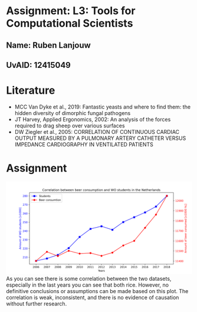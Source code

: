 # Assignment: L3: Tools for Computational Scientists
## Name: Ruben Lanjouw
## UvAID: 12415049

# Literature
- MCC Van Dyke et al., 2019: Fantastic yeasts and where to find them: the hidden diversity of dimorphic fungal pathogens
- JT Harvey, Applied Ergonomics, 2002: An analysis of the forces required to drag sheep over various surfaces
- DW Ziegler et al., 2005: CORRELATION OF CONTINUOUS CARDIAC OUTPUT MEASURED BY A PULMONARY ARTERY CATHETER VERSUS IMPEDANCE CARDIOGRAPHY IN VENTILATED PATIENTS

# Assignment
![Plot 1](plot.png)
As you can see there is some correlation between the two datasets, especially in the last years you can see that both rice. However, no definitive conclusions or assumptions can be made based on this plot. The correlation is weak, inconsistent, and there is no evidence of causation without further research.
